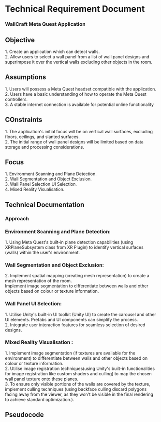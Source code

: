 <h1>Technical Requirement Document</h1>

<h3>WallCraft Meta Quest Application</h3>

<h2>Objective</h2>
1. Create an application which can detect walls. <br>
2. Allow users to select a wall panel from a list of wall panel designs and superimpose it over the vertical walls excluding other objects in the room.<br>

<h2>Assumptions</h2>
1. Users will possess a Meta Quest headset compatible with the application.<br>
2. Users have a basic understanding of how to operate the Meta Quest controllers. <br>
3. A stable internet connection is available for potential online functionality<br>

<h2>COnstraints</h2>
1. The application's initial focus will be on vertical wall surfaces, excluding floors, ceilings, and slanted surfaces. <br>
2. The initial range of wall panel designs will be limited based on data storage and processing considerations.<br>

<h2>Focus</h2>
1. Environment Scanning and Plane Detection.<br>
2. Wall Segmentation and Object Exclusion.<br>
3. Wall Panel Selection UI Selection. <br>
4. Mixed Reality Visualisation.<br>

<h2>Technical Documentation</h2>

<h3>Approach</h3>

<h3>Environment Scanning and Plane Detection:</h3>
1. Using Meta Quest's built-in plane detection capabilities (using XRPlaneSubsystem class from XR Plugin) to identify vertical surfaces (walls) within the user's environment. <br>
<h3>Wall Segmentation and Object Exclusion:</h3>
2. Implement spatial mapping (creating mesh representation) to create a mesh representation of the room. <br>
 Implement image segmentation to differentiate between walls and other objects based on colour or texture information. <br>

<h3>Wall Panel UI Selection:</h3>
1. Utilise Unity's built-in UI toolkit (Unity UI) to create the carousel and other UI elements. Prefabs and UI components can simplify the process. <br>
2. Integrate user interaction features for seamless selection of desired designs. <br>

<h3>Mixed Reality Visualisation :</h3>
1. Implement image segmentation (if textures are available for the environment) to differentiate between walls and other objects based on colour or texture information. <br>
2. Utilise image registration techniques(using Unity's built-in functionalities for image registration like custom shaders and culling) to map the chosen wall panel texture onto these planes. <br>
3. To ensure only visible portions of the walls are covered by the texture, implement culling techniques (using backface culling discard polygons facing away from the viewer, as they won't be visible in the final rendering to achieve standard optimization.). <br>

<h2>Pseudocode</h2>
